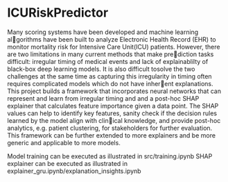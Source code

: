 # ICURiskPredictor

Many scoring systems have been developed and machine learning algorithms have been built to analyze Electronic Health Record (EHR)
to monitor mortality risk for Intensive Care Unit(ICU) patients. However, there are two limitations in many current methods that make prediction tasks difficult: irregular timing of medical events and lack of explainablilty of black-box deep learning models. It is also difficult tosolve the two challenges at the same time as capturing this irregularity in timing often requires complicated models which do not have inherent explanations. This project builds a framework that incorporates neural networks that can represent and learn from irregular timing and and a post-hoc SHAP explainer that calculates feature importance given a data point. The SHAP values can help to identify key features, sanity check if the decision rules learned by the model align with clinical knowledge, and provide post-hoc analytics, e.g. patient clustering, for stakeholders for further evaluation. This framework can be further extended to more explainers and be more generic and applicable to more models.

Model training can be executed as illustrated in src/training.ipynb
SHAP explainer can be executed as illustrated in explainer_gru.ipynb/explanation_insights.ipynb
